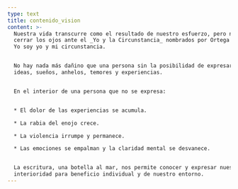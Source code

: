 ```yaml
---
type: text
title: contenido_vision
content: >-
  Nuestra vida transcurre como el resultado de nuestro esfuerzo, pero no podemos
  cerrar los ojos ante el _Yo y la Circunstancia_ nombrados por Ortega y Gasset.
  Yo soy yo y mi circunstancia. 


  No hay nada más dañino que una persona sin la posibilidad de expresar sus
  ideas, sueños, anhelos, temores y experiencias.


  En el interior de una persona que no se expresa:


  * El dolor de las experiencias se acumula.

  * La rabia del enojo crece.

  * La violencia irrumpe y permanece.

  * Las emociones se empalman y la claridad mental se desvanece.


  La escritura, una botella al mar, nos permite conocer y expresar nuestra
  interioridad para beneficio individual y de nuestro entorno.
---
```


